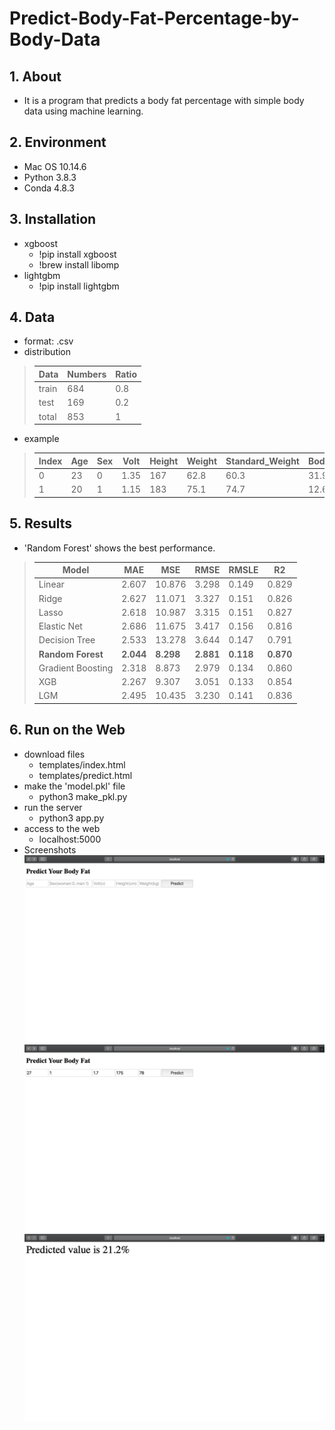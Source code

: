 # Predict-Body-Fat-Percentage-by-Body-Data

## 1. About
- It is a program that predicts a body fat percentage with simple body data using machine learning.

## 2. Environment
- Mac OS 10.14.6
- Python 3.8.3
- Conda 4.8.3

## 3. Installation
- xgboost<br/>
    - !pip install xgboost<br/>
    - !brew install libomp
- lightgbm<br/>
    - !pip install lightgbm

## 4. Data
- format: .csv<br/>
- distribution<br/> 
> |Data|Numbers|Ratio|
> |---|---|---|
> |train|684|0.8|
> |test|169|0.2|
> |total|853|1|<br/>
- example<br/>
> |Index|Age|Sex|Volt|Height|Weight|Standard_Weight|Body_Fat_Rate|
> |---|---|---|---|---|---|---|---|
> |0|23|0|1.35|167|62.8|60.3|31.9
> |1|20|1|1.15|183|75.1|74.7|12.6

## 5. Results
- 'Random Forest' shows the best performance.<br/>
> |Model|MAE|MSE|RMSE|RMSLE|R2|
> |---|---|---|---|---|---|
> |Linear|2.607|10.876|3.298|0.149|0.829|
> |Ridge|2.627|11.071|3.327|0.151|0.826|
> |Lasso|2.618|10.987|3.315|0.151|0.827|
> |Elastic Net|2.686|11.675|3.417|0.156|0.816|
> |Decision Tree|2.533|13.278|3.644|0.147|0.791|
> |**Random Forest**|**2.044**|**8.298**|**2.881**|**0.118**|**0.870**|
> |Gradient Boosting|2.318|8.873|2.979|0.134|0.860|
> |XGB|2.267|9.307|3.051|0.133|0.854|
> |LGM|2.495|10.435|3.230|0.141|0.836|

## 6. Run on the Web
- download files
    - templates/index.html
    - templates/predict.html
- make the 'model.pkl' file
    - python3 make_pkl.py
- run the server
    - python3 app.py
- access to the web
    - localhost:5000
- Screenshots
    ![ex_screenshot0](./screenshots/0.png)
    ![ex_screenshot1](./screenshots/1.png)
    ![ex_screenshot2](./screenshots/2.png)